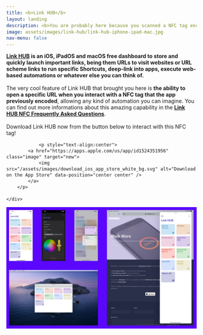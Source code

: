 ```yaml
---
title: <b>Link HUB</b>
layout: landing
description: <b>You are probably here because you scanned a NFC tag encoded by Link HUB, but don't have the app installed on your device...</b>
image: assets/images/link-hub/link-hub-iphone-ipad-mac.jpg
nav-menu: false
---
```


<!-- Main -->
<div id="main">

<!-- One -->
<section id="one">
	<div class="inner">
		<p>
			<b><a href="https://apps.apple.com/us/app/id1524351956">Link HUB</a> is an iOS, iPadOS and macOS free dashboard to store and quickly launch important links, being them URLs to visit websites or URL scheme links to run specific Shortcuts, deep-link into apps, execute web-based automations or whatever else you can think of.</b><br><br>The very cool feature of Link HUB that brought you here is <b>the ability to open a specific URL when you interact with a NFC tag that the app previously encoded</b>, allowing any kind of automation you can imagine. You can find out more informations about this amazing capability in the <b><a href="{{ site.baseurl }}/link-hub/link-hub_nfc_faq">Link HUB NFC Frequently Asked Questions</a></b>.<br><br>Download Link HUB now from the button below to interact with this NFC tag!
		</p>
		
				<p style="text-align:center">
			<a href="https://apps.apple.com/us/app/id1524351956" class="image" target="new">
				<img src="/assets/images/download_ios_app_store_white_bg.svg" alt="Download on the App Store" data-position="center center" />
			</a>
		</p>
		
	</div>
</section>
<img src="assets/images/link-hub/link-hub-screenshots.jpg" alt="" data-position="center center"/>
</div>